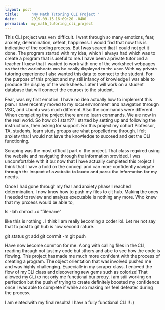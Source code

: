 ```yaml
---
layout: post
title:      "My Math Tutoring CLI Project "
date:       2019-09-15 16:09:20 -0400
permalink:  my_math_tutoring_cli_project
---
```



This CLI project was very difficult.  I went through so many emotions, fear, anxiety, determination, defeat, happiness. I would find that now this is indicative of the coding process.  But I was scared that I could not get it done.  The program started with my idea, which I always had which was to create a program that is useful to me.  I have been a private tutor and a teacher I knew that I wanted to work with one of the worksheet webpages so that the worksheets can be easily displayed to the user.  With my private tutoring experience I also wanted this data to connect to the student.  For the purpose of this project and my still infancy of knowledge I was able to produce the display of the worksheets.  Later I will work on a student database that will connect the courses to the student.

Fear, was my first emotion.  I have no idea actually how to implement this plan.  I have recently moved to my local environment and navigation through VSC, and Ubuntu was much different.  Also the commands were different.  When completing the project there are no learn commands.  We are now in the real world.  So how do I start?? I started by setting up and following the instructions, then asking for support.  For this project my cohort Professor, TA, students, learn study groups are what propelled me through.  I felt anxiety that I would not have the knowledge to succeed and get the CLI functioning.  

Scraping was the most difficult part of the project.  That class required using the website and navigating through the information provided.  I was uncomfortable with it but now that I have actually completed this project I think that I have a hold on the concept and can more confidently navigate through the inspect of a website to locate and parse the information for my needs.  

Once I had gone through my fear and anxiety phase I reached determination.  I now knew how to push my files to git hub.  Making the ones I needed to review and analyze executable is nothing any more.  Who knew that my process would  be able to, 

ls -lah 
chmod +x "filename"

like this is nothing .  I think I am really becoming a coder lol.  Let me not say that to post to git hub is now second nature.  

git status 
git add 
git commit -m 
git push

Have now become common for me.  Along with calling files in the CLI, reading through not just my code but others and able to see how the code is flowing.  This project has made me much more confident with the process of creating a program. The object orientation that was involved pushed me and was highly challenging.  Especially in my scraper class.  I enjoyed the flow of my CLI class and discovering new gems such as colorize! That allowed my CLI to not only me functional but pretty.  I am still working on perfection but the push of trying to create definitely boosted my confidence once I was able to complete if while also making me feel defeated during the process.  

I am elated with my final results! I have a fully functional CLl !! :)




